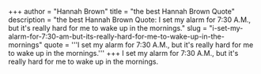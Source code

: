 +++
author = "Hannah Brown"
title = "the best Hannah Brown Quote"
description = "the best Hannah Brown Quote: I set my alarm for 7:30 A.M., but it's really hard for me to wake up in the mornings."
slug = "i-set-my-alarm-for-7:30-am-but-its-really-hard-for-me-to-wake-up-in-the-mornings"
quote = '''I set my alarm for 7:30 A.M., but it's really hard for me to wake up in the mornings.'''
+++
I set my alarm for 7:30 A.M., but it's really hard for me to wake up in the mornings.
